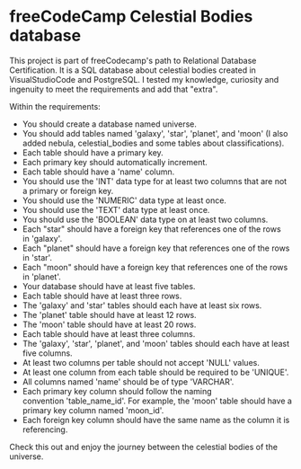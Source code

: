 # freeCodeCamp Celestial Bodies database

This project is part of freeCodecamp's path to Relational Database Certification. It is a SQL database about celestial bodies created in VisualStudioCode and PostgreSQL. I tested my knowledge, curiosity and ingenuity to meet the requirements and add that "extra".

Within the requirements:
- You should create a database named universe.
- You should add tables named 'galaxy', 'star', 'planet', and 'moon' (I also added nebula, celestial_bodies and some tables about classifications).
- Each table should have a primary key.
- Each primary key should automatically increment.
- Each table should have a 'name' column.
- You should use the 'INT' data type for at least two columns that are not a primary or foreign key.
- You should use the 'NUMERIC' data type at least once.
- You should use the 'TEXT' data type at least once.
- You should use the 'BOOLEAN' data type on at least two columns.
- Each "star" should have a foreign key that references one of the rows in 'galaxy'.
- Each "planet" should have a foreign key that references one of the rows in 'star'.
- Each "moon" should have a foreign key that references one of the rows in 'planet'.
- Your database should have at least five tables.
- Each table should have at least three rows.
- The 'galaxy' and 'star' tables should each have at least six rows.
- The 'planet' table should have at least 12 rows.
- The 'moon' table should have at least 20 rows.
- Each table should have at least three columns.
- The 'galaxy', 'star', 'planet', and 'moon' tables should each have at least five columns.
- At least two columns per table should not accept 'NULL' values.
- At least one column from each table should be required to be 'UNIQUE'.
- All columns named 'name' should be of type 'VARCHAR'.
- Each primary key column should follow the naming convention 'table_name_id'. For example, the 'moon' table should have a primary key column named 'moon_id'.
- Each foreign key column should have the same name as the column it is referencing.

Check this out and enjoy the journey between the celestial bodies of the universe.
